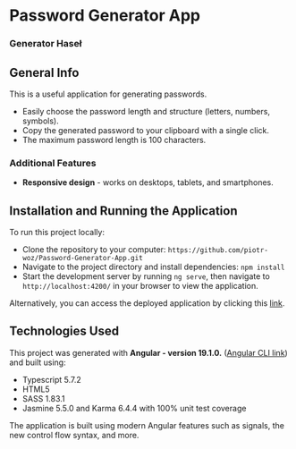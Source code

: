 # Password Generator App
### Generator Haseł

## General Info
This is a useful application for generating passwords.
* Easily choose the password length and structure (letters, numbers, symbols).
* Copy the generated password to your clipboard with a single click.
* The maximum password length is 100 characters.

### Additional Features
* **Responsive design** - works on desktops, tablets, and smartphones.

## Installation and Running the Application
To run this project locally:
* Clone the repository to your computer: `https://github.com/piotr-woz/Password-Generator-App.git`
* Navigate to the project directory and install dependencies: `npm install`
* Start the development server by running `ng serve`, then navigate to `http://localhost:4200/` in your browser to view the application.

Alternatively, you can access the deployed application by clicking this [link](https://password-generator-app-ng.vercel.app).

## Technologies Used
This project was generated with **Angular - version 19.1.0.** ([Angular CLI link](https://github.com/angular/angular-cli)) and built using:

* Typescript 5.7.2
* HTML5
* SASS 1.83.1
* Jasmine 5.5.0 and Karma 6.4.4 with 100% unit test coverage

The application is built using modern Angular features such as signals, the new control flow syntax, and more.
